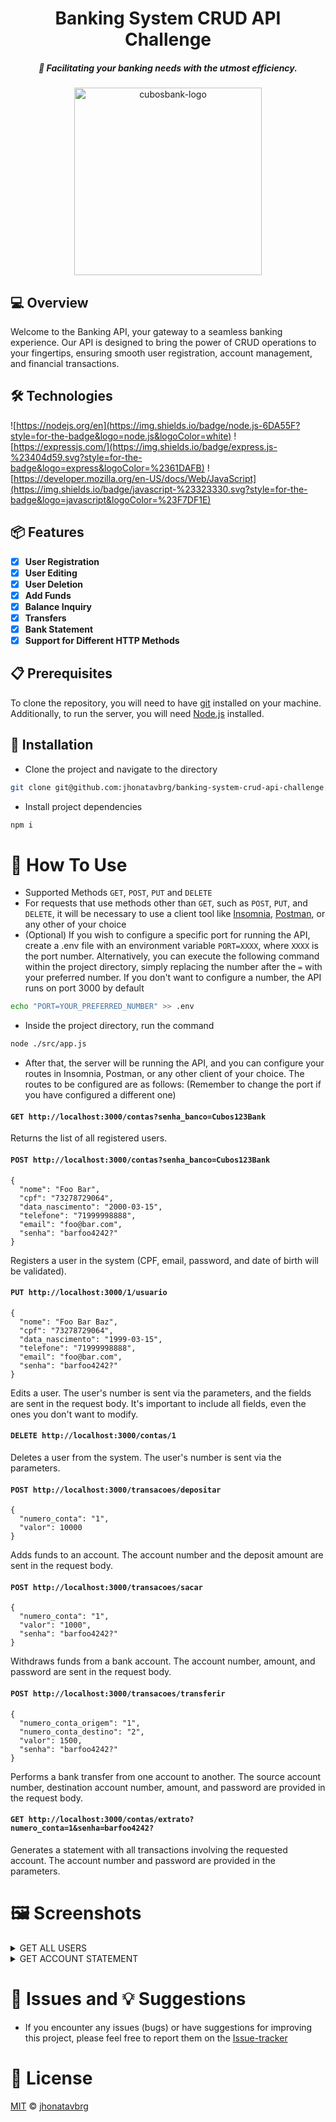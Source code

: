 <div align="center">

# Banking System CRUD API Challenge
##### :bank: Facilitating your banking needs with the utmost efficiency.


<img src="https://i.imgur.com/O1x9AGg.png" alt="cubosbank-logo" height="300" />
</div>

## 💻 Overview
Welcome to the Banking API, your gateway to a seamless banking experience. Our API is designed to bring the power of CRUD operations to your fingertips, ensuring smooth user registration, account management, and financial transactions.

## 🛠️ Technologies
![https://nodejs.org/en](https://img.shields.io/badge/node.js-6DA55F?style=for-the-badge&logo=node.js&logoColor=white)
![https://expressjs.com/](https://img.shields.io/badge/express.js-%23404d59.svg?style=for-the-badge&logo=express&logoColor=%2361DAFB)
![https://developer.mozilla.org/en-US/docs/Web/JavaScript](https://img.shields.io/badge/javascript-%23323330.svg?style=for-the-badge&logo=javascript&logoColor=%23F7DF1E)

## 📦 Features
- [x] **User Registration**
- [x] **User Editing**
- [x] **User Deletion**
- [x] **Add Funds**
- [x] **Balance Inquiry**
- [x] **Transfers**
- [x] **Bank Statement**
- [x] **Support for Different HTTP Methods**

## 📋 Prerequisites
To clone the repository, you will need to have [git](https://git-scm.com/downloads) installed on your machine. Additionally, to run the server, you will need [Node.js](https://nodejs.org/en) installed.

## 🚀 Installation
- Clone the project and navigate to the directory
```bash
git clone git@github.com:jhonatavbrg/banking-system-crud-api-challenge.git && cd banking-system-crud-api-challenge
```
- Install project dependencies<br />
```bash
npm i
```

# 🔎 How To Use
- Supported Methods `GET`, `POST`, `PUT` and `DELETE`
- For requests that use methods other than `GET`, such as `POST`, `PUT`, and `DELETE`, it will be necessary to use a client tool like [Insomnia](https://insomnia.rest/), [Postman](https://www.postman.com/), or any other of your choice
- (Optional) If you wish to configure a specific port for running the API, create a .env file with an environment variable `PORT=XXXX`, where `XXXX` is the port number. Alternatively, you can execute the following command within the project directory, simply replacing the number after the `=` with your preferred number. If you don't want to configure a number, the API runs on port 3000 by default
```bash
echo "PORT=YOUR_PREFERRED_NUMBER" >> .env
```
- Inside the project directory, run the command
```bash
node ./src/app.js
```
- After that, the server will be running the API, and you can configure your routes in Insomnia, Postman, or any other client of your choice. The routes to be configured are as follows:
(Remember to change the port if you have configured a different one)<br />
#### `GET http://localhost:3000/contas?senha_banco=Cubos123Bank`

Returns the list of all registered users.

#### `POST http://localhost:3000/contas?senha_banco=Cubos123Bank`
    {
      "nome": "Foo Bar",
      "cpf": "73278729064",
      "data_nascimento": "2000-03-15",
      "telefone": "71999998888",
      "email": "foo@bar.com",
      "senha": "barfoo4242?"
    }
Registers a user in the system (CPF, email, password, and date of birth will be validated).

#### `PUT http://localhost:3000/1/usuario`
    {
      "nome": "Foo Bar Baz",
      "cpf": "73278729064",
      "data_nascimento": "1999-03-15",
      "telefone": "71999998888",
      "email": "foo@bar.com",
      "senha": "barfoo4242?"
    }
Edits a user. The user's number is sent via the parameters, and the fields are sent in the request body. It's important to include all fields, even the ones you don't want to modify.

#### `DELETE http://localhost:3000/contas/1`

Deletes a user from the system. The user's number is sent via the parameters.

#### `POST http://localhost:3000/transacoes/depositar`
    {
      "numero_conta": "1",
      "valor": 10000
    }
Adds funds to an account. The account number and the deposit amount are sent in the request body.

#### `POST http://localhost:3000/transacoes/sacar`
    {
      "numero_conta": "1",
      "valor": "1000",
      "senha": "barfoo4242?"
    }
Withdraws funds from a bank account. The account number, amount, and password are sent in the request body.

#### `POST http://localhost:3000/transacoes/transferir`
    {
      "numero_conta_origem": "1",
      "numero_conta_destino": "2",
      "valor": 1500,
      "senha": "barfoo4242?"
    }
Performs a bank transfer from one account to another. The source account number, destination account number, amount, and password are provided in the request body.

#### `GET http://localhost:3000/contas/extrato?numero_conta=1&senha=barfoo4242?`

Generates a statement with all transactions involving the requested account. The account number and password are provided in the parameters.

# 🖼️ Screenshots
<details>
  <summary>GET ALL USERS</summary><br />
    <img src="https://i.imgur.com/g90lBXy.png" />
</details>

<details>
  <summary>GET ACCOUNT STATEMENT</summary><br />
    <img src="https://i.imgur.com/QM08to2.png" />
</details>

# 🐞 Issues and 💡 Suggestions
- If you encounter any issues (bugs) or have suggestions for improving this project, please feel free to report them on the [Issue-tracker](https://github.com/jhonatavbrg/banking-system-crud-api-challenge/issues)

# 📝 License
[MIT](https://opensource.org/license/mit/) © [jhonatavbrg](https://www.linkedin.com/in/jhonatavbrg)
